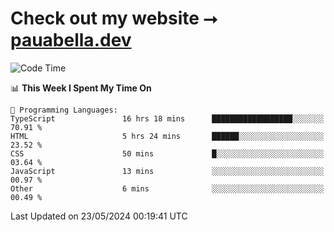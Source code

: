 # Check out my website ⭢ [pauabella.dev](https://pauabella.dev)

<!--START_SECTION:waka-->
![Code Time](http://img.shields.io/badge/Code%20Time-3%2C363%20hrs%201%20min-blue)

📊 **This Week I Spent My Time On** 

```text
💬 Programming Languages: 
TypeScript               16 hrs 18 mins      ██████████████████░░░░░░░   70.91 % 
HTML                     5 hrs 24 mins       ██████░░░░░░░░░░░░░░░░░░░   23.52 % 
CSS                      50 mins             █░░░░░░░░░░░░░░░░░░░░░░░░   03.64 % 
JavaScript               13 mins             ░░░░░░░░░░░░░░░░░░░░░░░░░   00.97 % 
Other                    6 mins              ░░░░░░░░░░░░░░░░░░░░░░░░░   00.49 % 
```


 Last Updated on 23/05/2024 00:19:41 UTC
<!--END_SECTION:waka-->
